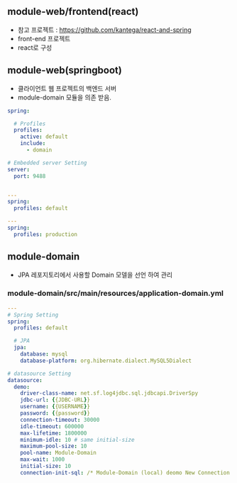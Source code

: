 
## module-web/frontend(react)
+ 참고 프로젝트 : https://github.com/kantega/react-and-spring
+ front-end 프로젝트
+ react로 구성

## module-web(springboot)
+ 클라이언트 웹 프로젝트의 백엔드 서버
+ module-domain 모듈을 의존 받음.

```yaml
spring:

  # Profiles
  profiles:
    active: default
    include:
      - domain

# Embedded server Setting
server:
  port: 9488


---
spring:
  profiles: default

---
spring:
  profiles: production
```

## module-domain
+ JPA 레포지토리에서 사용할 Domain 모델을 선언 하여 관리

### module-domain/src/main/resources/application-domain.yml
```yaml
---
# Spring Setting
spring:
  profiles: default

  # JPA
  jpa:
    database: mysql
    database-platform: org.hibernate.dialect.MySQL5Dialect

# datasource Setting
datasource:
  demo:
    driver-class-name: net.sf.log4jdbc.sql.jdbcapi.DriverSpy
    jdbc-url: {{JDBC-URL}}
    username: {{USERNAME}}
    password: {{password}}
    connection-timeout: 30000
    idle-timeout: 600000
    max-lifetime: 1800000
    minimum-idle: 10 # same initial-size
    maximum-pool-size: 10
    pool-name: Module-Domain
    max-wait: 1000
    initial-size: 10
    connection-init-sql: /* Module-Domain (local) deomo New Connection Pool Create */ SELECT 1

```